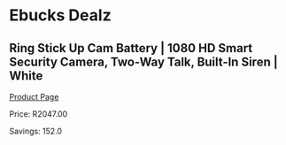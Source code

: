 
# Ebucks Dealz
## Ring Stick Up Cam Battery | 1080 HD Smart Security Camera, Two-Way Talk, Built-In Siren | White
[Product Page](https://www.ebucks.com/web/shop/productSelected.do?prodId=1170958473&catId=1170874557)

Price: R2047.00

Savings: 152.0


	
